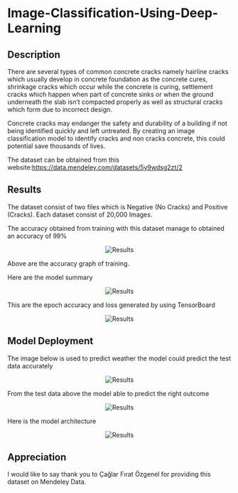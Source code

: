 # Image-Classification-Using-Deep-Learning

## Description
There are several types of common concrete cracks namely hairline cracks which
usually develop in concrete foundation as the concrete cures, shrinkage cracks which
occur while the concrete is curing, settlement cracks which happen when part of
concrete sinks or when the ground underneath the slab isn’t compacted properly as
well as structural cracks which form due to incorrect design.

Concrete cracks may endanger the safety and durability of a building if not being
identified quickly and left untreated. By creating an image classification model to 
identify cracks and non cracks concrete, this could potential save thousands of lives.

The dataset can be obtained from this website:https://data.mendeley.com/datasets/5y9wdsg2zt/2

## Results
The dataset consist of two files which is Negative (No Cracks) and Positive (Cracks). Each dataset
consist of 20,000 Images.

The accuracy obtained from training with this dataset manage to obtained an accuracy of 99%

<p align="center">
<img src="https://github.com/BrandenAdems/Image-Classification-Using-Deep-Learning/assets/88533031/3f0b0e22-6922-43a0-8139-1e17fd70d514" alt="Results">
</p>

Above are the accuracy graph of training.

Here are the model summary
<p align="center">
<img src="https://github.com/BrandenAdems/Image-Classification-Using-Deep-Learning/assets/88533031/1b543e11-a8a6-4429-aef7-8d0f18d7a4ab" alt="Results">
</p>

This are the epoch accuracy and loss generated by using TensorBoard

<p align="center">
<img src="https://github.com/BrandenAdems/Image-Classification-Using-Deep-Learning/assets/88533031/4cfb4877-493e-46ce-9263-65fcefe5abe0" alt="Results">
</p>

## Model Deployment

The image below is used to predict weather the model could predict the test data accurately

<p align="center">
<img src="https://github.com/BrandenAdems/Image-Classification-Using-Deep-Learning/assets/88533031/367867b3-7361-455a-a005-9b5d49ae5ada" alt="Results">
</p>


From the test data above the model able to predict the right outcome

<p align="center">
<img src="https://github.com/BrandenAdems/Image-Classification-Using-Deep-Learning/assets/88533031/1dc96d59-6eee-4136-9442-235d4c057095" alt="Results">
</p>

Here is the model architecture

<p align="center">
<img src="https://github.com/BrandenAdems/Image-Classification-Using-Deep-Learning/assets/88533031/1bcfabc3-9fb4-4359-a46c-662cf29940d7" alt="Results">
</p>

## Appreciation
I would like to say thank you to Çağlar Fırat Özgenel for providing this dataset on Mendeley Data.
